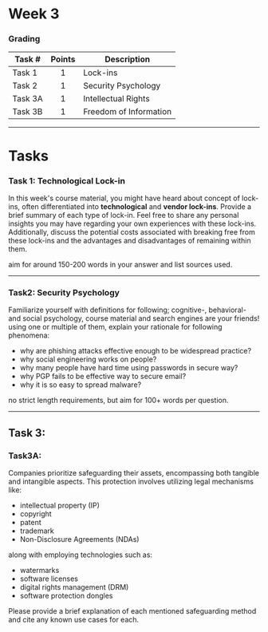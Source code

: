 # Week 3

### Grading

Task #|Points|Description|
-----|:---:|----------|
Task 1 | 1 | Lock-ins
Task 2 | 1 | Security Psychology
Task 3A | 1 | Intellectual Rights
Task 3B | 1 | Freedom of Information
---

# Tasks

### Task 1: Technological Lock-in

In this week's course material, you might have heard about concept of lock-ins, often differentiated into **technological** and **vendor lock-ins**. Provide a brief summary of each type of lock-in. Feel free to share any personal insights you may have regarding your own experiences with these lock-ins. Additionally, discuss the potential costs associated with breaking free from these lock-ins and the advantages and disadvantages of remaining within them.

aim for around 150-200 words in your answer and list sources used.

---

### Task2: Security Psychology

Familiarize yourself with definitions for following; cognitive-, behavioral- and social psychology, course material and search engines are your friends!
using one or multiple of them, explain your rationale for following phenomena:
- why are phishing attacks effective enough to be widespread practice?
- why social engineering works on people?
- why many people have hard time using  passwords in secure way?
- why PGP fails to be effective way to secure email?
- why it is so easy to spread malware?

no strict length requirements, but aim for 100+ words per question.

---

## Task 3:

### Task3A:

Companies prioritize safeguarding their assets, encompassing both tangible and intangible aspects. This protection involves utilizing legal mechanisms like: 

- intellectual property (IP)
- copyright
- patent
- trademark
- Non-Disclosure Agreements (NDAs)

along with employing technologies such as:

- watermarks
- software licenses
- digital rights management (DRM)
- software protection dongles

Please provide a brief explanation of each mentioned safeguarding method and cite any known use cases for each.
